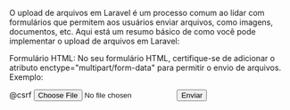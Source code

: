 O upload de arquivos em Laravel é um processo comum ao lidar com formulários que permitem aos usuários enviar arquivos, como imagens, documentos, etc. Aqui está um resumo básico de como você pode implementar o upload de arquivos em Laravel:

Formulário HTML:
No seu formulário HTML, certifique-se de adicionar o atributo enctype="multipart/form-data" para permitir o envio de arquivos. Exemplo:
<?php
<html>
<form action="/upload" method="post" enctype="multipart/form-data">
    @csrf
    <input type="file" name="arquivo">
    <button type="submit">Enviar</button>
</form>
</html>
<?
Criar storage: php artisan storage:link

